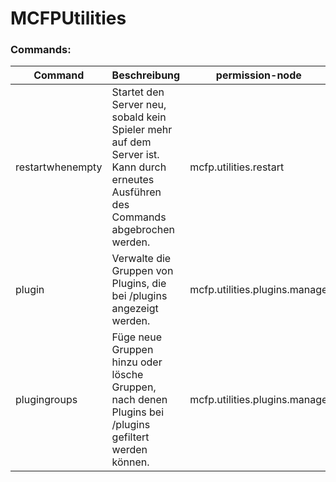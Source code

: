 # MCFPUtilities

### Commands:
 | Command | Beschreibung | permission-node | 
 |---------|-------------|-----------------| 
 | restartwhenempty | Startet den Server neu, sobald kein Spieler mehr auf dem Server ist. Kann durch erneutes Ausführen des Commands abgebrochen werden. | mcfp.utilities.restart | 
 | plugin | Verwalte die Gruppen von Plugins, die bei /plugins angezeigt werden. |  mcfp.utilities.plugins.manage | 
 | plugingroups | Füge neue Gruppen hinzu oder lösche Gruppen, nach denen Plugins bei /plugins gefiltert werden können. | mcfp.utilities.plugins.manage | 
